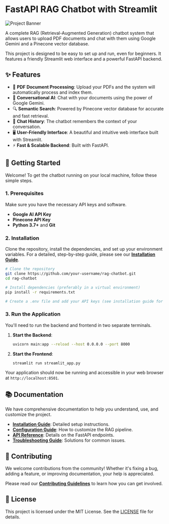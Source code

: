 # FastAPI RAG Chatbot with Streamlit

![Project Banner](https://raw.githubusercontent.com/jules-dot-ai/docs/main/images/rag_chatbot_banner.png)

A complete RAG (Retrieval-Augmented Generation) chatbot system that allows users to upload PDF documents and chat with them using Google Gemini and a Pinecone vector database.

This project is designed to be easy to set up and run, even for beginners. It features a friendly Streamlit web interface and a powerful FastAPI backend.

## ✨ Features

-   📄 **PDF Document Processing**: Upload your PDFs and the system will automatically process and index them.
-   🤖 **Conversational AI**: Chat with your documents using the power of Google Gemini.
-   🔍 **Semantic Search**: Powered by Pinecone vector database for accurate and fast retrieval.
-   💬 **Chat History**: The chatbot remembers the context of your conversation.
-   🖥️ **User-Friendly Interface**: A beautiful and intuitive web interface built with Streamlit.
-   ⚡ **Fast & Scalable Backend**: Built with FastAPI.

## 🚀 Getting Started

Welcome! To get the chatbot running on your local machine, follow these simple steps.

### 1. Prerequisites

Make sure you have the necessary API keys and software.
-   **Google AI API Key**
-   **Pinecone API Key**
-   **Python 3.7+** and **Git**

### 2. Installation

Clone the repository, install the dependencies, and set up your environment variables. For a detailed, step-by-step guide, please see our **[Installation Guide](./docs/INSTALLATION.md)**.

```bash
# Clone the repository
git clone https://github.com/your-username/rag-chatbot.git
cd rag-chatbot

# Install dependencies (preferably in a virtual environment)
pip install -r requirements.txt

# Create a .env file and add your API keys (see installation guide for details)
```

### 3. Run the Application

You'll need to run the backend and frontend in two separate terminals.

1.  **Start the Backend**:
    ```bash
    uvicorn main:app --reload --host 0.0.0.0 --port 8000
    ```

2.  **Start the Frontend**:
    ```bash
    streamlit run streamlit_app.py
    ```

Your application should now be running and accessible in your web browser at `http://localhost:8501`.

## 📚 Documentation

We have comprehensive documentation to help you understand, use, and customize the project.

-   **[Installation Guide](./docs/INSTALLATION.md)**: Detailed setup instructions.
-   **[Configuration Guide](./docs/CONFIGURATION.md)**: How to customize the RAG pipeline.
-   **[API Reference](./docs/API_REFERENCE.md)**: Details on the FastAPI endpoints.
-   **[Troubleshooting Guide](./docs/TROUBLESHOOTING.md)**: Solutions for common issues.

## 🤝 Contributing

We welcome contributions from the community! Whether it's fixing a bug, adding a feature, or improving documentation, your help is appreciated.

Please read our **[Contributing Guidelines](./CONTRIBUTING.md)** to learn how you can get involved.

## 📜 License

This project is licensed under the MIT License. See the [LICENSE](LICENSE) file for details.
